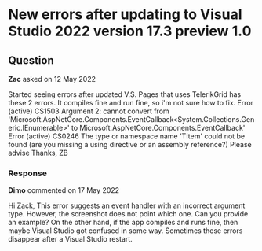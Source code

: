 # New errors after updating to Visual Studio 2022 version 17.3 preview 1.0

## Question

**Zac** asked on 12 May 2022

Started seeing errors after updated V.S. Pages that uses TelerikGrid has these 2 errors. It compiles fine and run fine, so i'm not sure how to fix. Error (active) CS1503 Argument 2: cannot convert from 'Microsoft.AspNetCore.Components.EventCallback<System.Collections.Generic.IEnumerable<mymodel>>' to Microsoft.AspNetCore.Components.EventCallback' Error (active) CS0246 The type or namespace name 'TItem' could not be found (are you missing a using directive or an assembly reference?) Please advise Thanks, ZB

### Response

**Dimo** commented on 17 May 2022

Hi Zack, This error suggests an event handler with an incorrect argument type. However, the screenshot does not point which one. Can you provide an example? On the other hand, if the app compiles and runs fine, then maybe Visual Studio got confused in some way. Sometimes these errors disappear after a Visual Studio restart.
